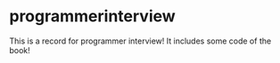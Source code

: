 # programmerinterview
 This is a record for programmer interview!  It includes some code of the book!
